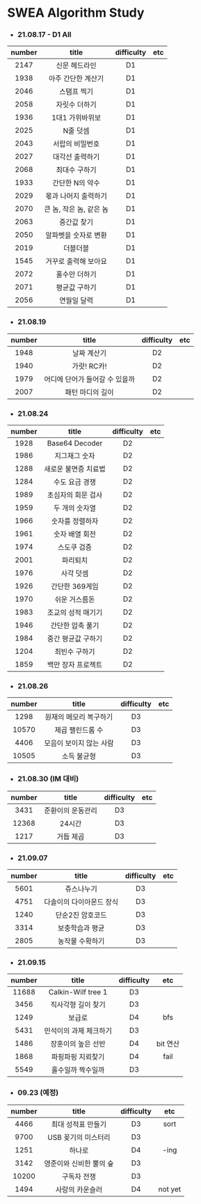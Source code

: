 # SWEA Algorithm Study



- ### 21.08.17 - D1 All

| number |          title          | difficulty | etc  |
| :----: | :---------------------: | :--------: | :--: |
|  2147  |      신문 헤드라인      |     D1     |      |
|  1938  |   아주 간단한 계산기    |     D1     |      |
|  2046  |       스탬프 찍기       |     D1     |      |
|  2058  |      자릿수 더하기      |     D1     |      |
|  1936  |     1대1 가위바위보     |     D1     |      |
|  2025  |        N줄 덧셈         |     D1     |      |
|  2043  |     서랍의 비밀번호     |     D1     |      |
|  2027  |     대각선 출력하기     |     D1     |      |
|  2068  |      최대수 구하기      |     D1     |      |
|  1933  |     간단한 N의 약수     |     D1     |      |
|  2029  |  몫과 나머지 출력하기   |     D1     |      |
|  2070  | 큰 놈, 작은 놈, 같은 놈 |     D1     |      |
|  2063  |       중간값 찾기       |     D1     |      |
|  2050  |  알파벳을 숫자로 변환   |     D1     |      |
|  2019  |        더블더블         |     D1     |      |
|  1545  |  거꾸로 출력해 보아요   |     D1     |      |
|  2072  |      홀수만 더하기      |     D1     |      |
|  2071  |      평균값 구하기      |     D1     |      |
|  2056  |       연월일 달력       |     D1     |      |



- ### 21.08.19


| number |             title              | difficulty | etc  |
| :----: | :----------------------------: | :--------: | :--: |
|  1948  |          날짜 계산기           |     D2     |      |
|  1940  |          가랏! RC카!           |     D2     |      |
|  1979  | 어디에 단어가 들어갈 수 있을까 |     D2     |      |
|  2007  |        패턴 마디의 길이        |     D2     |      |



- ### 21.08.24


| number |        title         | difficulty | etc  |
| :----: | :------------------: | :--------: | :--: |
|  1928  |    Base64 Decoder    |     D2     |      |
|  1986  |    지그재그 숫자     |     D2     |      |
|  1288  | 새로운 불면증 치료법 |     D2     |      |
|  1284  |    수도 요금 경쟁    |     D2     |      |
|  1989  |  초심자의 회문 검사  |     D2     |      |
|  1959  |    두 개의 숫자열    |     D2     |      |
|  1966  |   숫자를 정렬하자    |     D2     |      |
|  1961  |    숫자 배열 회전    |     D2     |      |
|  1974  |     스도쿠 검증      |     D2     |      |
|  2001  |       파리퇴치       |     D2     |      |
|  1976  |      사각 덧셈       |     D2     |      |
|  1926  |    간단한 369게임    |     D2     |      |
|  1970  |    쉬운 거스름돈     |     D2     |      |
|  1983  |  조교의 성적 매기기  |     D2     |      |
|  1946  |   간단한 압축 풀기   |     D2     |      |
|  1984  |  중간 평균값 구하기  |     D2     |      |
|  1204  |    최빈수 구하기     |     D2     |      |
|  1859  |  백만 장자 프로젝트  |     D2     |      |



- ### 21.08.26


| number |          title          | difficulty | etc  |
| :----: | :---------------------: | :--------: | :--: |
|  1298  | 원재의 메모리 복구하기  |     D3     |      |
| 10570  |    제곱 팰린드롬 수     |     D3     |      |
|  4406  | 모음이 보이지 않는 사람 |     D3     |      |
| 10505  |       소득 불균형       |     D3     |      |



- ### 21.08.30 (IM 대비)

| number |       title       | difficulty | etc  |
| :----: | :---------------: | :--------: | :--: |
|  3431  | 준환이의 운동관리 |     D3     |      |
| 12368  |      24시간       |     D3     |      |
|  1217  |     거듭 제곱     |     D3     |      |



- ### 21.09.07


| number |          title           | difficulty | etc  |
| :----: | :----------------------: | :--------: | :--: |
|  5601  |        쥬스나누기        |     D3     |      |
|  4751  | 다솔이의 다이아몬드 장식 |     D3     |      |
|  1240  |     단순2진 암호코드     |     D3     |      |
|  3314  |     보충학습과 평균      |     D3     |      |
|  2805  |     농작물 수확하기      |     D3     |      |



- ### 21.09.15


| number |         title          | difficulty |   etc    |
| :----: | :--------------------: | :--------: | :------: |
| 11688  |   Calkin-Wilf tree 1   |     D3     |          |
|  3456  |   직사각형 길이 찾기   |     D3     |          |
|  1249  |         보급로         |     D4     |   bfs    |
|  5431  | 민석이의 과제 체크하기 |     D3     |          |
|  1486  |   장훈이의 높은 선반   |     D4     | bit 연산 |
|  1868  |   파핑파핑 지뢰찾기    |     D4     |   fail   |
|  5549  |   홀수일까 짝수일까    |     D3     |          |



- ### 09.23 (예정)


| number |          title          | difficulty |   etc   |
| :----: | :---------------------: | :--------: | :-----: |
|  4466  |   최대 성적표 만들기    |     D3     |  sort   |
|  9700  |   USB 꽂기의 미스터리   |     D3     |         |
|  1251  |         하나로          |     D4     |  -ing   |
|  3142  | 영준이와 신비한 뿔의 숲 |     D3     |         |
| 10200  |       구독자 전쟁       |     D3     |         |
|  1494  |     사랑의 카운슬러     |     D4     | not yet |







